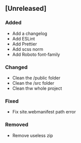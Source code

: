 ## [Unreleased]

### Added

- Add a changelog
- Add ESLint
- Add Prettier
- Add scss norm
- Add Roboto font-family

### Changed

- Clean the /public folder
- Clean the /src folder
- Clean thw whole project

### Fixed

- Fix site.webmanifest path error

### Removed

- Remove useless zip
